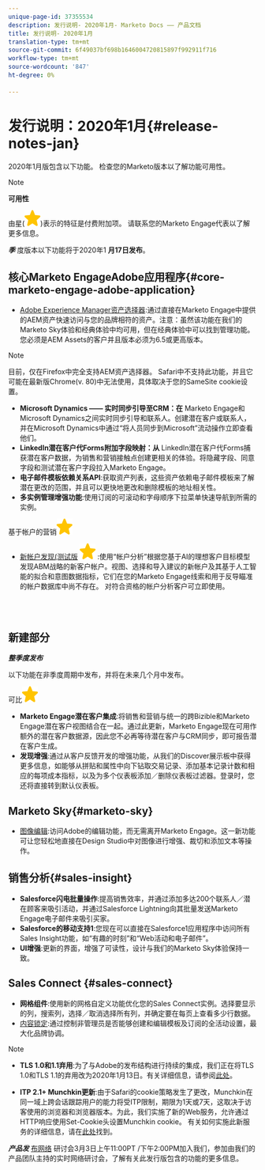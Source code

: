 ```yaml
---
unique-page-id: 37355534
description: 发行说明- 2020年1月- Marketo Docs —— 产品文档
title: 发行说明- 2020年1月
translation-type: tm+mt
source-git-commit: 6f49037bf698b1646004720815897f992911f716
workflow-type: tm+mt
source-wordcount: '847'
ht-degree: 0%

---
```



# 发行说明：2020年1月{#release-notes-jan}

2020年1月版包含以下功能。 检查您的Marketo版本以了解功能可用性。

>[!NOTE]
>
>**可用性**
>
>由星(![(star)](assets/star-yellow.svg))表示的特征是付费附加项。 请联系您的Marketo Engage代表以了解更多信息。

***季*** 度版本以下功能将于2020年1 **月17日发布**。

## 核心Marketo EngageAdobe应用程序{#core-marketo-engage-adobe-application}

* [Adobe Experience Manager资产选择器](https://docs.marketo.com/x/_AA6Ag):通过直接在Marketo Engage中提供的AEM资产快速访问与您的品牌相符的资产。注意：虽然该功能在我们的Marketo Sky体验和经典体验中均可用，但在经典体验中可以找到管理功能。 您必须是AEM Assets的客户并且版本必须为6.5或更高版本。

>[!NOTE]
>
>目前，仅在Firefox中完全支持AEM资产选择器。 Safari中不支持此功能，并且它可能在最新版Chrome(v. 80)中无法使用，具体取决于您的SameSite cookie设置。

* **Microsoft Dynamics —— 实时同步引导至CRM：在** Marketo Engage和Microsoft Dynamics之间实时同步引导和联系人。创建潜在客户或联系人，并在Microsoft Dynamics中通过“将人员同步到Microsoft”流动操作立即查看他们。
* **LinkedIn潜在客户代Forms附加字段映射：从** LinkedIn潜在客户代Forms捕获潜在客户数据，为销售和营销接触点创建更相关的体验。将隐藏字段、同意字段和测试潜在客户字段拉入Marketo Engage。
* **电子邮件模板依赖关系API**:获取资产列表，这些资产依赖电子邮件模板来了解潜在更改的范围，并且可以更快地更改和删除模板的地址相关性。
* **多实例管理增强功能**:使用订阅的可滚动和字母顺序下拉菜单快速导航到所需的实例。

基于帐户的营销![(star)](assets/star-yellow.svg)

* [新帐户发现(测试版](https://docs.marketo.com/x/WQA6Ag) ![)（星形）](assets/star-yellow.svg) :使用“帐户分析”根据您基于AI的理想客户目标模型发现ABM战略的新客户帐户。视图、选择和导入建议的新帐户及其基于人工智能的拟合和意图数据指标，它们在您的Marketo Engage线索和用于反导瞄准的帐户数据库中尚不存在。 对符合资格的帐户分析客户可立即使用。

<br> 

## 新建部分

***整季度发布***

以下功能在非季度周期中发布，并将在未来几个月中发布。

可比![(star)](assets/star-yellow.svg)

* **Marketo Engage潜在客户集成**:将销售和营销与统一的跨Bizible和Marketo Engage潜在客户视图结合在一起。通过此更新，Marketo Engage现在可用作额外的潜在客户数据源，因此您不必再等待潜在客户与CRM同步，即可报告潜在客户生成。
* **发现增强**:通过从客户反馈开发的增强功能，从我们的Discover展示板中获得更多信息，如能够从拼贴和属性中向下钻取交易记录、添加基本记录计数和相应的每项成本指标，以及为多个仪表板添加／删除仪表板过滤器。登录时，您还将直接转到默认仪表板。

## Marketo Sky{#marketo-sky}

* [图像编辑](https://help.marketo.com/hc/en-us/articles/360041344614-Marketo-Image-Editor):访问Adobe的编辑功能，而无需离开Marketo Engage。这一新功能可让您轻松地直接在Design Studio中对图像进行增强、裁切和添加文本等操作。

## 销售分析{#sales-insight}

* **Salesforce闪电批量操作**:提高销售效率，并通过添加多达200个联系人／潜在顾客来吸引活动，并通过Salesforce Lightning向其批量发送Marketo Engage电子邮件来吸引买家。
* **Salesforce的移动支持1**:您现在可以直接在Salesforce1应用程序中访问所有Sales Insight功能，如“有趣的时刻”和“Web活动和电子邮件”。
* **UI增强**:更新的界面，增强了可读性，设计与我们的Marketo Sky体验保持一致。

## Sales Connect {#sales-connect}

* **网格组件**:使用新的网格自定义功能优化您的Sales Connect实例。选择要显示的列，搜索列，选择／取消选择所有列，并确定要在每页上查看多少行数据。
* [内容锁定](https://docs.marketo.com/x/6wA6Ag):通过控制非管理员是否能够创建和编辑模板及订阅的全活动设置，最大化品牌协调。

>[!NOTE]
>
>* **TLS 1.0和1.1弃用**:为了与Adobe的发布结构进行持续的集成，我们正在将TLS 1.0和TLS 1.1的弃用改为2020年1月13日。有关详细信息，请参阅[此处](https://nation.marketo.com/docs/DOC-7059-tls-10-11-deprecation-faq)。
   >
   >
* **ITP 2.1+ Munchkin更新**:由于Safari的cookie策略发生了更改，Munchkin在同一域上跨会话跟踪用户的能力将受ITP限制，期限为1天或7天，这取决于访客使用的浏览器和浏览器版本。为此，我们实施了新的Web服务，允许通过HTTP响应使用Set-Cookie头设置Munchkin cookie。 有关如何实施此新服务的详细信息，请在[此处](https://nation.marketo.com/docs/DOC-7351)找到。


***产品发*** [布网络](https://engage.marketo.com/Jan_Feb_20_Release_Webinar_Registration.html) 研讨会3月3日上午11:00PT /下午2:00PM加入我们，参加由我们的产品团队主持的实时网络研讨会，了解有关此发行版包含的功能的更多信息。

